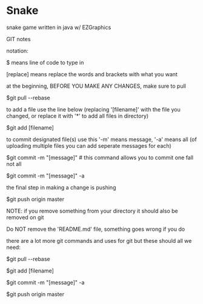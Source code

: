 # Snake
snake game written in java w/ EZGraphics

 GIT notes

 notation:

 $ means line of code to type in

 [replace] means replace the words and brackets with what you want





 at the beginning, BEFORE YOU MAKE ANY CHANGES, make sure to pull

$git pull --rebase



 to add a file  use the line below (replacing '[filename]' with the file you changed, or replace it with '*' to add all files in directory)

$git add [filename]



 to commit designated file(s) use this '-m' means message, '-a' means all (of uploading multiple files you can add seperate messages for each)

 $git commit -m "[message]"    # this command allows you to commit one fall not all

$git commit -m "[message]" -a



 the final step in making a change is pushing

$git push origin master





 NOTE: if you remove something from your directory it should also be removed on git

 Do NOT remove the 'README.md' file, something goes wrong if you do

 there are a lot more git commands and uses for git but these should all we need:

$git pull --rebase

$git add [filename]

$git commit -m "[message]" -a

$git push origin master
